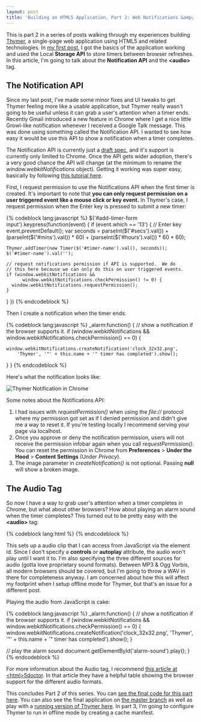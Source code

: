 ```yaml
--- 
layout: post
title: 'Building an HTML5 Application, Part 2: Web Notifications &amp; &lt;Audio&gt;'
---
```


This is part 2 in a series of posts walking through my experiences building [Thymer](http://blog.sourcebender.com/thymer), a single-page web application using HTML5 and related technologies.  In [my first post](building-an-html5-application-part1.html), I got the basics of the application working and used the Local **Storage API** to store timers between browser refreshes.  In this article, I'm going to talk about the **Notification API** and the **&lt;audio&gt;** tag.

The Notification API
--------------------
Since my last post, I've made some minor fixes and UI tweaks to get Thymer feeling more like a usable application, but Thymer really wasn't going to be useful unless it can grab a user's attention when a timer ends.  Recently Gmail introduced a new feature in Chrome where I get a nice little Growl-like notification whenever I received a Google Talk message.  This was done using something called the Notification API.  I wanted to see how easy it would be use this API to show a notification when a timer completes.

The Notification API is currently just a [draft spec](http://www.chromium.org/developers/design-documents/desktop-notifications/api-specification), and it's support is currently only limited to Chrome.  Once the API gets wider adoption, there's a very good chance the API will change (at the minimum to rename the _window.webkitNotifications_ object).  Getting it working was super easy, basically by following [this tutorial here](http://www.html5rocks.com/tutorials/notifications/quick/).

First, I request permission to use the Notifications API when the first timer is created.  It's important to note that **you can only request permission on a user triggered event like a mouse click or key event.**  In Thymer's case, I request permission when the Enter key is pressed to submit a new timer:

{% codeblock lang:javascript %}
$('#add-timer-form input').keypress(function(event) {
  if (event.which == '13') { // Enter key
    event.preventDefault();
    var seconds = parseInt($('#secs').val()) +
        (parseInt($('#mins').val()) * 60) +
        (parseInt($('#hours').val()) * 60 * 60);

    Thymer.addTimer(new Timer($('#timer-name').val(), seconds));
    $('#timer-name').val('');

    // request notifications permission if API is supported.  We do
    // this here because we can only do this on user triggered events.
    if (window.webkitNotifications &&
          window.webkitNotifications.checkPermission() != 0) {
      window.webkitNotifications.requestPermission();
    }
  }
})
{% endcodeblock %}

Then I create a notification when the timer ends:

{% codeblock lang:javascript %}
_alarm:function() {
  // show a notification if the browser supports it.
  if (window.webkitNotifications &&
      window.webkitNotifications.checkPermission() == 0) {

    window.webkitNotifications.createNotification('clock_32x32.png',
        'Thymer', '"' + this.name + '" timer has completed').show();
  }
}
{% endcodeblock %}

Here's what the notification looks like:

<img src="images/thymer-notification.jpg" alt="Thymer Notification in Chrome">

Some notes about the Notifications API:

1. I had issues with _requestPermission()_ when using the _file://_ protocol where my permission got set as if I denied permission and didn't give me a way to reset it.  If you're testing locally I recommend serving your page via localhost.
2. Once you approve or deny the notification permission, users will not receive the permission infobar again when you call _requestPermission()_.  You can reset the permission in Chrome from **Preferences** > **Under the Hood** > **Content Settings** (Under _Privacy_).
3. The image parameter in _createNotification()_ is not optional.  Passing **null** will show a broken image.

The Audio Tag
-------------
So now I have a way to grab user's attention when a timer completes in Chrome, but what about other browsers?  How about playing an alarm sound when the timer completes?  This turned out to be pretty easy with the **&lt;audio&gt;** tag:

{% codeblock lang:html %}
<audio id=alarm-sound>
  <source src=alarm.mp3 type=audio/mpeg />
  <source src=alarm.ogg type=audio/ogg />
  <source src=alarm.wav type=audio/wav />
</audio>
{% endcodeblock %}

This sets up a audio clip that I can access from JavaScript via the element id.  Since I don't specify a **controls** or **autoplay** attribute, the audio won't play until I want it to.  I'm also specifying the three different sources for audio (gotta love proprietary sound formats).  Between MP3 &amp; Ogg Vorbis, all modern browsers should be covered, but I'm going to throw a WAV in there for completeness anyway.  I am concerned about how this will affect my footprint when I setup offline mode for Thymer, but that's an issue for a different post.

Playing the audio from JavaScript is cake:

{% codeblock lang:javascript %}
_alarm:function() {
  // show a notification if the browser supports it.
  if (window.webkitNotifications && window.webkitNotifications.checkPermission() == 0) {
    window.webkitNotifications.createNotification('clock_32x32.png', 'Thymer', '"' + this.name + '" timer has completed').show();
  }

  // play the alarm sound
  document.getElementById('alarm-sound').play();
}
{% endcodeblock %}

For more information about the Audio tag, I recommend [this article at &lt;html&gt;5doctor](http://html5doctor.com/native-audio-in-the-browser/).  In that article they have a helpful table showing the browser support for the different audio formats.

This concludes Part 2 of this series.  You can [see the final code for this part here](https://github.com/cyu/thymer/tree/part2).  You can also see the final application on [the master branch](https://github.com/cyu/thymer) as well as play with a [running version of Thymer here](http://blog.sourcebender.com/thymer).  In part 3, I'm going to configure Thymer to run in offline mode by creating a cache manifest.
